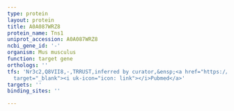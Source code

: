 ```yaml
---
type: protein
layout: protein
title: A0A087WRZ8
protein_name: Tns1
uniprot_accession: A0A087WRZ8
ncbi_gene_id: '-'
organism: Mus musculus
function: target gene
orthologs: ''
tfs: 'Nr3c2,Q8VII8,-,TRRUST,inferred by curator,&ensp;<a href="https://www.ncbi.nlm.nih.gov/pubmed/?term=24491541%5Buid%5D+OR+29087512%5Buid%5D"
  target="_blank"><i uk-icon="icon: link"></i>Pubmed</a>'
targets: ''
binding_sites: ''

---
```

